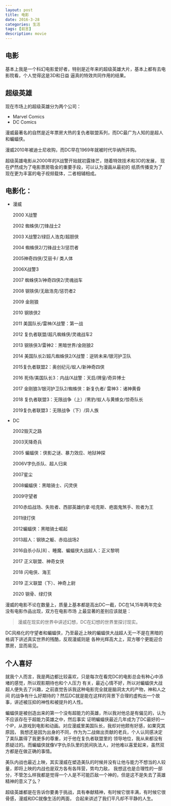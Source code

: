 ```yaml
---
layout: post
title: 电影
date: 2016-3-28
categories: 生活
tags: [前言]
description: movie
---
```


## 电影

基本上我是一个科幻电影爱好者，特别是近年来的超级英雄大片，基本上都有去电影院看，个人觉得这是3D和日益
逼真的特效共同作用的结果。

## 超级英雄

现在市场上的超级英雄分为两个公司：

* Marvel Comics
* DC Comics

漫威最著名的自然是近年票房大热的复仇者联盟系列，而DC最广为人知的是超人和蝙蝠侠。

漫威2010年被迪士尼收购，而DC早在1969年就被时代华纳所并购。

超级英雄电影从2000年的X战警开始就初露锋芒，随着特效技术和3D的发展， 现在俨然成为了电影票房吸金的重要手段，可以认为漫画从最初的
纸质传播变为了现在更为丰富的电子视频载体，二者相辅相成。

## 电影化：

* 漫威

    2000 X战警

    2002 蜘蛛侠/刀锋战士2

    2003 X战警2/绿巨人浩克/超胆侠

    2004 蜘蛛侠2/刀锋战士3/惩罚者

    2005神奇四侠/艾丽卡/ 类人体

    2006X战警3

    2007 蜘蛛侠3/神奇四侠2/灵魂战车

    2008 钢铁侠/无敌浩克/惩罚者2

    2009 金刚狼

    2010 钢铁侠2

    2011 美国队长/雷神/X战警：第一战

    2012 复仇者联盟/超凡蜘蛛侠/灵魂战车2

    2013 钢铁侠3/雷神2：黑暗世界/金刚狼2

    2014 美国队长2/超凡蜘蛛侠2/X战警：逆转未来/银河护卫队

    2015复仇者联盟2：奥创纪元/蚁人/新神奇四侠

    2016 死侍/美国队长3：内战/X战警：天启/牌皇/奇异博士

    2017 金刚狼3/银河护卫队2/蜘蛛侠：新复仇者/ 雷神3：诸神黄昏

    2018 复仇者联盟3：无限战争（上）/黑豹/蚁人与黄蜂女/惊奇队长

    2019复仇者联盟3：无限战争（下）/异人族
    
* DC

    2002毁灭之路

    2003天降奇兵

    2005 蝙蝠侠：侠影之谜、暴力效应、地狱神探

    2006V字仇杀队、超人归来

    2007星尘

    2008蝙蝠侠：黑暗骑士、闪灵侠

    2009守望者

    2010赤焰战场、失败者、西部英雄约拿·哈克斯、疤面鬼煞手、败者为王

    2011绿灯侠

    2012蝙蝠侠：黑暗骑士崛起

    2013超人：钢铁之躯、赤焰战场2

    2016自杀小队[8]  、睡魔、蝙蝠侠大战超人：正义黎明

    2017 正义联盟、神奇女侠

    2018 闪电侠、海王

    2019 正义联盟（下）、神奇上尉

    2020 钢骨、绿灯侠

漫威的电影不论在数量上，质量上基本都是高出DC一截，DC在14,15年两年完全没有电影作品出现，双方在电影市场
上最显著的差别应该就是：

> 漫威在现实的世界中讲述幻想，DC在幻想的世界里探讨现实。     

DC风格化的守望者和蝙蝠侠，乃至最近上映的蝙蝠侠大战超人无一不是在黑暗的格调下讲述真实世界的残酷，反观漫威则是
各种光辉高大上，双方哪个更能迎合票房，显而易见。

## 个人喜好

就我个人而言，我是两边都比较喜欢，只是每次在看完DC的电影总会有种心中添堵的感觉，所以观影期待也和个人压力
有关，最近心情不好，所以对蝙蝠侠大战超人便失去了兴趣，之前直觉告诉我这种电影完全就是脑洞太大的产物，神和人之间
的战争有什么好期待的？然后DC就是能在这样的背景下合理的虚构出一个故事，讲述被压抑的神性和被提升的人性。

蝙蝠侠是被创造出来的第一个没有超能力的英雄，所以我对他总是有偏见的，认为不应该存在于超能力英雄之中，然后事实
证明蝙蝠侠最近几年成为了DC最好的一个IP，从游戏到电影和动画。对应漫威里美国队长，我却对他颇有好感，如果究其原因，
我想还是因为出身的不同，作为为二战做出贡献的老兵，个人认同感决定了美队赢得了我更多的尊重，对于他在复仇者联盟里的
领导地位，我从来都没有质疑过的。而蝙蝠侠就像V字仇杀队里的民间执法人，对他难以喜爱起来，虽然双方都是在做正确的事情。

美队内战也最近上映，其实漫威在塑造美队的时候并没有让他与能力不想当的人较量，即将上映的内战也是双方各有各阵营，势均力敌，
我想这也是合理性的一部分，不管怎么样我都是觉得一个人是不可能匹敌一个神的，但是这不是失去了英雄精神的意义了么？

超级英雄都是在告诉你要勇于挑战，具有奉献精神，有时候它很丰满，有时候它很骨感，漫威和DC就像生活的两面，
合起来讲述了我们平凡却不平静的人生。